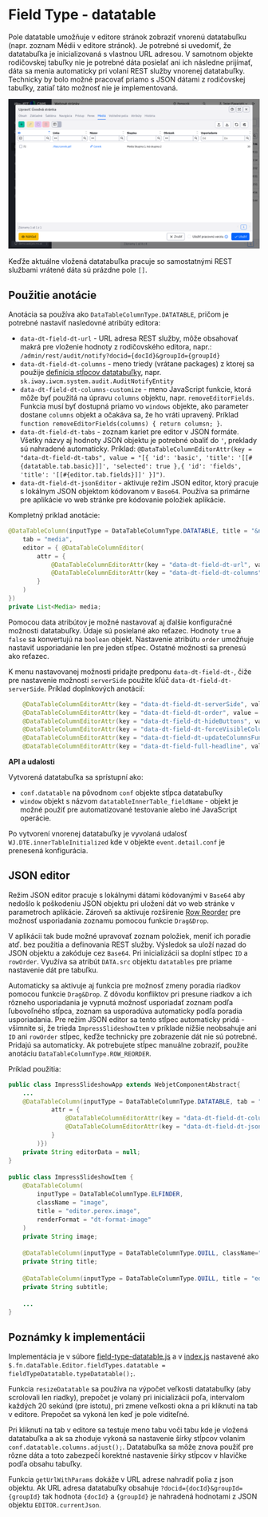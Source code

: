 # Field Type - datatable

Pole datatable umožňuje v editore stránok zobraziť vnorenú datatabuľku (napr. zoznam Médii v editore stránok). Je potrebné si uvedomiť, že datatabuľka je inicializovaná s vlastnou URL adresou. V samotnom objekte rodičovskej tabuľky nie je potrebné dáta posielať ani ich následne prijímať, dáta sa menia automaticky pri volaní REST služby vnorenej datatabuľky. Technicky by bolo možné pracovať priamo s JSON dátami z rodičovskej tabuľky, zatiaľ táto možnosť nie je implementovaná.

![](../../redactor/webpages/media.png)

Keďže aktuálne vložená datatabuľka pracuje so samostatnými REST službami vrátené dáta sú prázdne pole ```[]```.

## Použitie anotácie

Anotácia sa používa ako ```DataTableColumnType.DATATABLE```, pričom je potrebné nastaviť nasledovné atribúty editora:

- ```data-dt-field-dt-url``` - URL adresa REST služby, môže obsahovať makrá pre vloženie hodnoty z rodičovského editora, napr.: ```/admin/rest/audit/notify?docid={docId}&groupId={groupId}```
- ```data-dt-field-dt-columns``` - meno triedy (vrátane packages) z ktorej sa použije [definícia stĺpcov datatabuľky](datatable-columns.md), napr. ```sk.iway.iwcm.system.audit.AuditNotifyEntity```
- `data-dt-field-dt-columns-customize` - meno JavaScript funkcie, ktorá môže byť použitá na úpravu `columns` objektu, napr. `removeEditorFields`. Funkcia musí byť dostupná priamo vo `windows` objekte, ako parameter dostane `columns` objekt a očakáva sa, že ho vráti upravený. Príklad `function removeEditorFields(columns) { return columsn; }`.
- `data-dt-field-dt-tabs` - zoznam kariet pre editor v JSON formáte. Všetky názvy aj hodnoty JSON objektu je potrebné obaliť do `'`, preklady sú nahradené automaticky. Príklad: `@DataTableColumnEditorAttr(key = "data-dt-field-dt-tabs", value = "[{ 'id': 'basic', 'title': '[[#{datatable.tab.basic}]]', 'selected': true },{ 'id': 'fields', 'title': '[[#{editor.tab.fields}]]' }]")`.
- `data-dt-field-dt-jsonEditor` - aktivuje režim JSON editor, ktorý pracuje s lokálnym JSON objektom kódovanom v `Base64`. Používa sa primárne pre aplikácie vo web stránke pre kódovanie položiek aplikácie.

Kompletný príklad anotácie:

```java
@DataTableColumn(inputType = DataTableColumnType.DATATABLE, title = "&nbsp;",
    tab = "media",
    editor = { @DataTableColumnEditor(
        attr = {
            @DataTableColumnEditorAttr(key = "data-dt-field-dt-url", value = "/admin/rest/audit/notify"),
            @DataTableColumnEditorAttr(key = "data-dt-field-dt-columns", value = "sk.iway.iwcm.system.audit.AuditNotifyEntity")
        }
    )
})
private List<Media> media;
```

Pomocou data atribútov je možné nastavovať aj ďalšie konfiguračné možnosti datatabuľky. Údaje sú posielané ako reťazec. Hodnoty ```true``` a ```false``` sa konvertujú na ```boolean``` objekt. Nastavenie atribútu ```order``` umožňuje nastaviť usporiadanie len pre jeden stĺpec. Ostatné možnosti sa prenesú ako reťazec.

K menu nastavovanej možnosti pridajte predponu ```data-dt-field-dt-```, čiže pre nastavenie možnosti ```serverSide``` použite kľúč ```data-dt-field-dt-serverSide```. Príklad doplnkových anotácií:

```java
    @DataTableColumnEditorAttr(key = "data-dt-field-dt-serverSide", value = "false"), //vypnutie serveroveho strankovania/vyhladavania
    @DataTableColumnEditorAttr(key = "data-dt-field-dt-order", value = "2,desc"), //nastavenie usporiadania podla 2. stlpca
    @DataTableColumnEditorAttr(key = "data-dt-field-dt-hideButtons", value = "create,edit,remove,import,celledit") //vypnutie zobrazenia uvedenych tlacidiel
    @DataTableColumnEditorAttr(key = "data-dt-field-dt-forceVisibleColumns", value = "groupId,fullPath"), //vynuti zobrazenie len uvedenych stlpcov
    @DataTableColumnEditorAttr(key = "data-dt-field-dt-updateColumnsFunction", value = "updateColumnsGroupDetails"), //JS funkcia ktora sa zavola pre upravu zoznamu stlpcov
    @DataTableColumnEditorAttr(key = "data-dt-field-full-headline", value = "user.group.groups_title") //nadpis nad datatabulkou na celu sirku okna
```

**API a udalosti**

Vytvorená datatabuľka sa sprístupní ako:

- ```conf.datatable``` na pôvodnom ```conf``` objekte stĺpca datatabuľky
- ```window``` objekt s názvom ```datatableInnerTable_fieldName``` - objekt je možné použiť pre automatizované testovanie alebo iné JavaScript operácie.

Po vytvorení vnorenej datatabuľky je vyvolaná udalosť ```WJ.DTE.innerTableInitialized``` kde v objekte ```event.detail.conf``` je prenesená konfigurácia.

## JSON editor

Režim JSON editor pracuje s lokálnymi dátami kódovanými v `Base64` aby nedošlo k poškodeniu JSON objektu pri uložení dát vo web stránke v parametroch aplikácie. Zároveň sa aktivuje rozšírenie [Row Reorder](https://datatables.net/extensions/rowreorder/) pre možnosť usporiadania zoznamu pomocou funkcie `Drag&Drop`.

V aplikácii tak bude možné upravovať zoznam položiek, meniť ich poradie atď. bez použitia a definovania REST služby. Výsledok sa uloží nazad do JSON objektu a zakóduje cez `Base64`. Pri inicializácii sa doplní stĺpec `ID` a `rowOrder`. Využíva sa atribút `DATA.src` objektu `datatables` pre priame nastavenie dát pre tabuľku.

Automaticky sa aktivuje aj funkcia pre možnosť zmeny poradia riadkov pomocou funkcie `Drag&Drop`. Z dôvodu konfliktov pri presune riadkov a ich rôzneho usporiadania je vypnutá možnosť usporiadať zoznam podľa ľubovoľného stĺpca, zoznam sa usporadúva automaticky podľa poradia usporiadania. Pre režim JSON editor sa tento stĺpec automaticky pridá - všimnite si, že trieda `ImpressSlideshowItem` v príklade nižšie neobsahuje ani `ID` ani `rowOrder` stĺpec, keďže technicky pre zobrazenie dát nie sú potrebné. Pridajú sa automaticky. Ak potrebujete stĺpec manuálne zobraziť, použite anotáciu `DataTableColumnType.ROW_REORDER`.

Príklad použitia:

```java
public class ImpressSlideshowApp extends WebjetComponentAbstract{
    ...
    @DataTableColumn(inputType = DataTableColumnType.DATATABLE, tab = "tabLink2", title="&nbsp;", className = "dt-json-editor",editor = { @DataTableColumnEditor(
            attr = {
                @DataTableColumnEditorAttr(key = "data-dt-field-dt-columns", value = "sk.iway.iwcm.components.appimpressslideshow.ImpressSlideshowItem"),
                @DataTableColumnEditorAttr(key = "data-dt-field-dt-jsonEditor", value = "true")
            }
        )})
    private String editorData = null;
}

public class ImpressSlideshowItem {
    @DataTableColumn(
        inputType = DataTableColumnType.ELFINDER,
        className = "image",
        title = "editor.perex.image",
        renderFormat = "dt-format-image"
    )
    private String image;

    @DataTableColumn(inputType = DataTableColumnType.QUILL, className="dt-row-edit", title = "components.app-cookiebar.cookiebar_title")
    private String title;

    @DataTableColumn(inputType = DataTableColumnType.QUILL, title = "editor.subtitle")
    private String subtitle;

    ...
}
```

## Poznámky k implementácii

Implementácia je v súbore [field-type-datatable.js](../../../src/main/webapp/admin/v9/npm_packages/webjetdatatables/field-type-datatable.js) a v [index.js](../../../src/main/webapp/admin/v9/npm_packages/webjetdatatables/index.js) nastavené ako ```$.fn.dataTable.Editor.fieldTypes.datatable = fieldTypeDatatable.typeDatatable();```.

Funkcia ```resizeDatatable``` sa používa na výpočet veľkosti datatabuľky (aby scrolovali len riadky), prepočet je volaný pri inicializácii poľa, intervalom každých 20 sekúnd (pre istotu), pri zmene veľkosti okna a pri kliknutí na tab v editore. Prepočet sa vykoná len keď je pole viditeľné.

Pri kliknutí na tab v editore sa testuje meno tabu voči tabu kde je vložená datatabuľka a ak sa zhoduje vykoná sa nastavenie šírky stĺpcov volaním ```conf.datatable.columns.adjust();```. Datatabuľka sa môže znova použiť pre rôzne dáta a toto zabezpečí korektné nastavenie šírky stĺpcov v hlavičke podľa obsahu tabuľky.

Funkcia ```getUrlWithParams``` dokáže v URL adrese nahradiť polia z json objektu. Ak URL adresa datatabuľky obsahuje ```?docid={docId}&groupId={groupId}``` tak hodnota ```{docId}``` a ```{groupId}``` je nahradená hodnotami z JSON objektu ```EDITOR.currentJson```.

